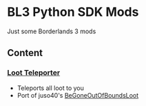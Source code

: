 # BL3 Python SDK Mods
Just some Borderlands 3 mods

## Content

### [Loot Teleporter](loot_teleporter/)
 - Teleports all loot to you
 - Port of juso40's [BeGoneOutOfBoundsLoot](https://github.com/juso40/bl2sdk_Mods?tab=readme-ov-file#begoneoutofboundsloot)